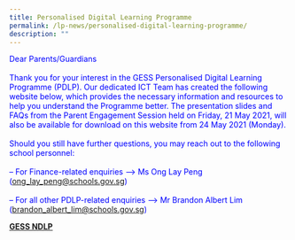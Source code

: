 ```yaml
---
title: Personalised Digital Learning Programme
permalink: /lp-news/personalised-digital-learning-programme/
description: ""
---
```

<p style="color:blue">Dear Parents/Guardians<br><br>Thank you for your interest in the GESS Personalised Digital Learning Programme (PDLP). Our dedicated ICT Team has created the following website below, which provides the necessary information and resources to help you understand the Programme better. The presentation slides and FAQs from the Parent Engagement Session held on Friday, 21 May 2021, will also be available for download on this website from 24 May 2021 (Monday).<br><br>Should you still have further questions, you may reach out to the following school personnel:<br><br>– For Finance-related enquiries –&gt; Ms Ong Lay Peng (<a href="mailto:ong_lay_peng@schools.gov.sg">ong_lay_peng@schools.gov.sg</a>)<br><br>– For all other PDLP-related enquiries –&gt; Mr Brandon Albert Lim (<a href="mailto:brandon_albert_lim@schools.gov.sg">brandon_albert_lim@schools.gov.sg</a>)</p>

[**GESS NDLP**](https://sites.google.com/moe.edu.sg/pdlpgess/home)
